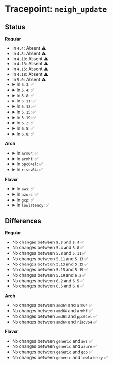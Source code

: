 # Tracepoint: <code>neigh_update</code>

## Status
<b>Regular</b>
<ul>
<li>
In <code>4.4</code>: Absent ⚠️
</li>
<li>
In <code>4.8</code>: Absent ⚠️
</li>
<li>
In <code>4.10</code>: Absent ⚠️
</li>
<li>
In <code>4.13</code>: Absent ⚠️
</li>
<li>
In <code>4.15</code>: Absent ⚠️
</li>
<li>
In <code>4.18</code>: Absent ⚠️
</li>
<li>
In <code>5.0</code>: Absent ⚠️
</li>
<li>
<details>
<summary>In <code>5.3</code>: ✅</summary>

Event:

```c
struct trace_event_raw_neigh_update {
    struct trace_entry ent;
    u32 family;
    u32 __data_loc_dev;
    u8 lladdr[32];
    u8 lladdr_len;
    u8 flags;
    u8 nud_state;
    u8 type;
    u8 dead;
    int refcnt;
    __u8 primary_key4[4];
    __u8 primary_key6[16];
    long unsigned int confirmed;
    long unsigned int updated;
    long unsigned int used;
    u8 new_lladdr[32];
    u8 new_state;
    u32 update_flags;
    u32 pid;
    char __data[0];
};
```
Function:

```c
void trace_event_raw_event_neigh_update(void *__data, struct neighbour *n, const u8 *lladdr, u8 new, u32 flags, u32 nlmsg_pid);
```
</details>
</li>
<li>
<details>
<summary>In <code>5.4</code>: ✅</summary>

Event:

```c
struct trace_event_raw_neigh_update {
    struct trace_entry ent;
    u32 family;
    u32 __data_loc_dev;
    u8 lladdr[32];
    u8 lladdr_len;
    u8 flags;
    u8 nud_state;
    u8 type;
    u8 dead;
    int refcnt;
    __u8 primary_key4[4];
    __u8 primary_key6[16];
    long unsigned int confirmed;
    long unsigned int updated;
    long unsigned int used;
    u8 new_lladdr[32];
    u8 new_state;
    u32 update_flags;
    u32 pid;
    char __data[0];
};
```
Function:

```c
void trace_event_raw_event_neigh_update(void *__data, struct neighbour *n, const u8 *lladdr, u8 new, u32 flags, u32 nlmsg_pid);
```
</details>
</li>
<li>
<details>
<summary>In <code>5.8</code>: ✅</summary>

Event:

```c
struct trace_event_raw_neigh_update {
    struct trace_entry ent;
    u32 family;
    u32 __data_loc_dev;
    u8 lladdr[32];
    u8 lladdr_len;
    u8 flags;
    u8 nud_state;
    u8 type;
    u8 dead;
    int refcnt;
    __u8 primary_key4[4];
    __u8 primary_key6[16];
    long unsigned int confirmed;
    long unsigned int updated;
    long unsigned int used;
    u8 new_lladdr[32];
    u8 new_state;
    u32 update_flags;
    u32 pid;
    char __data[0];
};
```
Function:

```c
void trace_event_raw_event_neigh_update(void *__data, struct neighbour *n, const u8 *lladdr, u8 new, u32 flags, u32 nlmsg_pid);
```
</details>
</li>
<li>
<details>
<summary>In <code>5.11</code>: ✅</summary>

Event:

```c
struct trace_event_raw_neigh_update {
    struct trace_entry ent;
    u32 family;
    u32 __data_loc_dev;
    u8 lladdr[32];
    u8 lladdr_len;
    u8 flags;
    u8 nud_state;
    u8 type;
    u8 dead;
    int refcnt;
    __u8 primary_key4[4];
    __u8 primary_key6[16];
    long unsigned int confirmed;
    long unsigned int updated;
    long unsigned int used;
    u8 new_lladdr[32];
    u8 new_state;
    u32 update_flags;
    u32 pid;
    char __data[0];
};
```
Function:

```c
void trace_event_raw_event_neigh_update(void *__data, struct neighbour *n, const u8 *lladdr, u8 new, u32 flags, u32 nlmsg_pid);
```
</details>
</li>
<li>
<details>
<summary>In <code>5.13</code>: ✅</summary>

Event:

```c
struct trace_event_raw_neigh_update {
    struct trace_entry ent;
    u32 family;
    u32 __data_loc_dev;
    u8 lladdr[32];
    u8 lladdr_len;
    u8 flags;
    u8 nud_state;
    u8 type;
    u8 dead;
    int refcnt;
    __u8 primary_key4[4];
    __u8 primary_key6[16];
    long unsigned int confirmed;
    long unsigned int updated;
    long unsigned int used;
    u8 new_lladdr[32];
    u8 new_state;
    u32 update_flags;
    u32 pid;
    char __data[0];
};
```
Function:

```c
void trace_event_raw_event_neigh_update(void *__data, struct neighbour *n, const u8 *lladdr, u8 new, u32 flags, u32 nlmsg_pid);
```
</details>
</li>
<li>
<details>
<summary>In <code>5.15</code>: ✅</summary>

Event:

```c
struct trace_event_raw_neigh_update {
    struct trace_entry ent;
    u32 family;
    u32 __data_loc_dev;
    u8 lladdr[32];
    u8 lladdr_len;
    u8 flags;
    u8 nud_state;
    u8 type;
    u8 dead;
    int refcnt;
    __u8 primary_key4[4];
    __u8 primary_key6[16];
    long unsigned int confirmed;
    long unsigned int updated;
    long unsigned int used;
    u8 new_lladdr[32];
    u8 new_state;
    u32 update_flags;
    u32 pid;
    char __data[0];
};
```
Function:

```c
void trace_event_raw_event_neigh_update(void *__data, struct neighbour *n, const u8 *lladdr, u8 new, u32 flags, u32 nlmsg_pid);
```
</details>
</li>
<li>
<details>
<summary>In <code>5.19</code>: ✅</summary>

Event:

```c
struct trace_event_raw_neigh_update {
    struct trace_entry ent;
    u32 family;
    u32 __data_loc_dev;
    u8 lladdr[32];
    u8 lladdr_len;
    u8 flags;
    u8 nud_state;
    u8 type;
    u8 dead;
    int refcnt;
    __u8 primary_key4[4];
    __u8 primary_key6[16];
    long unsigned int confirmed;
    long unsigned int updated;
    long unsigned int used;
    u8 new_lladdr[32];
    u8 new_state;
    u32 update_flags;
    u32 pid;
    char __data[0];
};
```
Function:

```c
void trace_event_raw_event_neigh_update(void *__data, struct neighbour *n, const u8 *lladdr, u8 new, u32 flags, u32 nlmsg_pid);
```
</details>
</li>
<li>
<details>
<summary>In <code>6.2</code>: ✅</summary>

Event:

```c
struct trace_event_raw_neigh_update {
    struct trace_entry ent;
    u32 family;
    u32 __data_loc_dev;
    u8 lladdr[32];
    u8 lladdr_len;
    u8 flags;
    u8 nud_state;
    u8 type;
    u8 dead;
    int refcnt;
    __u8 primary_key4[4];
    __u8 primary_key6[16];
    long unsigned int confirmed;
    long unsigned int updated;
    long unsigned int used;
    u8 new_lladdr[32];
    u8 new_state;
    u32 update_flags;
    u32 pid;
    char __data[0];
};
```
Function:

```c
void trace_event_raw_event_neigh_update(void *__data, struct neighbour *n, const u8 *lladdr, u8 new, u32 flags, u32 nlmsg_pid);
```
</details>
</li>
<li>
<details>
<summary>In <code>6.5</code>: ✅</summary>

Event:

```c
struct trace_event_raw_neigh_update {
    struct trace_entry ent;
    u32 family;
    u32 __data_loc_dev;
    u8 lladdr[32];
    u8 lladdr_len;
    u8 flags;
    u8 nud_state;
    u8 type;
    u8 dead;
    int refcnt;
    __u8 primary_key4[4];
    __u8 primary_key6[16];
    long unsigned int confirmed;
    long unsigned int updated;
    long unsigned int used;
    u8 new_lladdr[32];
    u8 new_state;
    u32 update_flags;
    u32 pid;
    char __data[0];
};
```
Function:

```c
void trace_event_raw_event_neigh_update(void *__data, struct neighbour *n, const u8 *lladdr, u8 new, u32 flags, u32 nlmsg_pid);
```
</details>
</li>
<li>
<details>
<summary>In <code>6.8</code>: ✅</summary>

Event:

```c
struct trace_event_raw_neigh_update {
    struct trace_entry ent;
    u32 family;
    u32 __data_loc_dev;
    u8 lladdr[32];
    u8 lladdr_len;
    u8 flags;
    u8 nud_state;
    u8 type;
    u8 dead;
    int refcnt;
    __u8 primary_key4[4];
    __u8 primary_key6[16];
    long unsigned int confirmed;
    long unsigned int updated;
    long unsigned int used;
    u8 new_lladdr[32];
    u8 new_state;
    u32 update_flags;
    u32 pid;
    char __data[0];
};
```
Function:

```c
void trace_event_raw_event_neigh_update(void *__data, struct neighbour *n, const u8 *lladdr, u8 new, u32 flags, u32 nlmsg_pid);
```
</details>
</li>
</ul>
<b>Arch</b>
<ul>
<li>
<details>
<summary>In <code>arm64</code>: ✅</summary>

Event:

```c
struct trace_event_raw_neigh_update {
    struct trace_entry ent;
    u32 family;
    u32 __data_loc_dev;
    u8 lladdr[32];
    u8 lladdr_len;
    u8 flags;
    u8 nud_state;
    u8 type;
    u8 dead;
    int refcnt;
    __u8 primary_key4[4];
    __u8 primary_key6[16];
    long unsigned int confirmed;
    long unsigned int updated;
    long unsigned int used;
    u8 new_lladdr[32];
    u8 new_state;
    u32 update_flags;
    u32 pid;
    char __data[0];
};
```
Function:

```c
void trace_event_raw_event_neigh_update(void *__data, struct neighbour *n, const u8 *lladdr, u8 new, u32 flags, u32 nlmsg_pid);
```
</details>
</li>
<li>
<details>
<summary>In <code>armhf</code>: ✅</summary>

Event:

```c
struct trace_event_raw_neigh_update {
    struct trace_entry ent;
    u32 family;
    u32 __data_loc_dev;
    u8 lladdr[32];
    u8 lladdr_len;
    u8 flags;
    u8 nud_state;
    u8 type;
    u8 dead;
    int refcnt;
    __u8 primary_key4[4];
    __u8 primary_key6[16];
    long unsigned int confirmed;
    long unsigned int updated;
    long unsigned int used;
    u8 new_lladdr[32];
    u8 new_state;
    u32 update_flags;
    u32 pid;
    char __data[0];
};
```
Function:

```c
void trace_event_raw_event_neigh_update(void *__data, struct neighbour *n, const u8 *lladdr, u8 new, u32 flags, u32 nlmsg_pid);
```
</details>
</li>
<li>
<details>
<summary>In <code>ppc64el</code>: ✅</summary>

Event:

```c
struct trace_event_raw_neigh_update {
    struct trace_entry ent;
    u32 family;
    u32 __data_loc_dev;
    u8 lladdr[32];
    u8 lladdr_len;
    u8 flags;
    u8 nud_state;
    u8 type;
    u8 dead;
    int refcnt;
    __u8 primary_key4[4];
    __u8 primary_key6[16];
    long unsigned int confirmed;
    long unsigned int updated;
    long unsigned int used;
    u8 new_lladdr[32];
    u8 new_state;
    u32 update_flags;
    u32 pid;
    char __data[0];
};
```
Function:

```c
void trace_event_raw_event_neigh_update(void *__data, struct neighbour *n, const u8 *lladdr, u8 new, u32 flags, u32 nlmsg_pid);
```
</details>
</li>
<li>
<details>
<summary>In <code>riscv64</code>: ✅</summary>

Event:

```c
struct trace_event_raw_neigh_update {
    struct trace_entry ent;
    u32 family;
    u32 __data_loc_dev;
    u8 lladdr[32];
    u8 lladdr_len;
    u8 flags;
    u8 nud_state;
    u8 type;
    u8 dead;
    int refcnt;
    __u8 primary_key4[4];
    __u8 primary_key6[16];
    long unsigned int confirmed;
    long unsigned int updated;
    long unsigned int used;
    u8 new_lladdr[32];
    u8 new_state;
    u32 update_flags;
    u32 pid;
    char __data[0];
};
```
Function:

```c
void trace_event_raw_event_neigh_update(void *__data, struct neighbour *n, const u8 *lladdr, u8 new, u32 flags, u32 nlmsg_pid);
```
</details>
</li>
</ul>
<b>Flavor</b>
<ul>
<li>
<details>
<summary>In <code>aws</code>: ✅</summary>

Event:

```c
struct trace_event_raw_neigh_update {
    struct trace_entry ent;
    u32 family;
    u32 __data_loc_dev;
    u8 lladdr[32];
    u8 lladdr_len;
    u8 flags;
    u8 nud_state;
    u8 type;
    u8 dead;
    int refcnt;
    __u8 primary_key4[4];
    __u8 primary_key6[16];
    long unsigned int confirmed;
    long unsigned int updated;
    long unsigned int used;
    u8 new_lladdr[32];
    u8 new_state;
    u32 update_flags;
    u32 pid;
    char __data[0];
};
```
Function:

```c
void trace_event_raw_event_neigh_update(void *__data, struct neighbour *n, const u8 *lladdr, u8 new, u32 flags, u32 nlmsg_pid);
```
</details>
</li>
<li>
<details>
<summary>In <code>azure</code>: ✅</summary>

Event:

```c
struct trace_event_raw_neigh_update {
    struct trace_entry ent;
    u32 family;
    u32 __data_loc_dev;
    u8 lladdr[32];
    u8 lladdr_len;
    u8 flags;
    u8 nud_state;
    u8 type;
    u8 dead;
    int refcnt;
    __u8 primary_key4[4];
    __u8 primary_key6[16];
    long unsigned int confirmed;
    long unsigned int updated;
    long unsigned int used;
    u8 new_lladdr[32];
    u8 new_state;
    u32 update_flags;
    u32 pid;
    char __data[0];
};
```
Function:

```c
void trace_event_raw_event_neigh_update(void *__data, struct neighbour *n, const u8 *lladdr, u8 new, u32 flags, u32 nlmsg_pid);
```
</details>
</li>
<li>
<details>
<summary>In <code>gcp</code>: ✅</summary>

Event:

```c
struct trace_event_raw_neigh_update {
    struct trace_entry ent;
    u32 family;
    u32 __data_loc_dev;
    u8 lladdr[32];
    u8 lladdr_len;
    u8 flags;
    u8 nud_state;
    u8 type;
    u8 dead;
    int refcnt;
    __u8 primary_key4[4];
    __u8 primary_key6[16];
    long unsigned int confirmed;
    long unsigned int updated;
    long unsigned int used;
    u8 new_lladdr[32];
    u8 new_state;
    u32 update_flags;
    u32 pid;
    char __data[0];
};
```
Function:

```c
void trace_event_raw_event_neigh_update(void *__data, struct neighbour *n, const u8 *lladdr, u8 new, u32 flags, u32 nlmsg_pid);
```
</details>
</li>
<li>
<details>
<summary>In <code>lowlatency</code>: ✅</summary>

Event:

```c
struct trace_event_raw_neigh_update {
    struct trace_entry ent;
    u32 family;
    u32 __data_loc_dev;
    u8 lladdr[32];
    u8 lladdr_len;
    u8 flags;
    u8 nud_state;
    u8 type;
    u8 dead;
    int refcnt;
    __u8 primary_key4[4];
    __u8 primary_key6[16];
    long unsigned int confirmed;
    long unsigned int updated;
    long unsigned int used;
    u8 new_lladdr[32];
    u8 new_state;
    u32 update_flags;
    u32 pid;
    char __data[0];
};
```
Function:

```c
void trace_event_raw_event_neigh_update(void *__data, struct neighbour *n, const u8 *lladdr, u8 new, u32 flags, u32 nlmsg_pid);
```
</details>
</li>
</ul>

## Differences
<b>Regular</b>
<ul>
<li>
No changes between <code>5.3</code> and <code>5.4</code> ✅
</li>
<li>
No changes between <code>5.4</code> and <code>5.8</code> ✅
</li>
<li>
No changes between <code>5.8</code> and <code>5.11</code> ✅
</li>
<li>
No changes between <code>5.11</code> and <code>5.13</code> ✅
</li>
<li>
No changes between <code>5.13</code> and <code>5.15</code> ✅
</li>
<li>
No changes between <code>5.15</code> and <code>5.19</code> ✅
</li>
<li>
No changes between <code>5.19</code> and <code>6.2</code> ✅
</li>
<li>
No changes between <code>6.2</code> and <code>6.5</code> ✅
</li>
<li>
No changes between <code>6.5</code> and <code>6.8</code> ✅
</li>
</ul>
<b>Arch</b>
<ul>
<li>
No changes between <code>amd64</code> and <code>arm64</code> ✅
</li>
<li>
No changes between <code>amd64</code> and <code>armhf</code> ✅
</li>
<li>
No changes between <code>amd64</code> and <code>ppc64el</code> ✅
</li>
<li>
No changes between <code>amd64</code> and <code>riscv64</code> ✅
</li>
</ul>
<b>Flavor</b>
<ul>
<li>
No changes between <code>generic</code> and <code>aws</code> ✅
</li>
<li>
No changes between <code>generic</code> and <code>azure</code> ✅
</li>
<li>
No changes between <code>generic</code> and <code>gcp</code> ✅
</li>
<li>
No changes between <code>generic</code> and <code>lowlatency</code> ✅
</li>
</ul>
